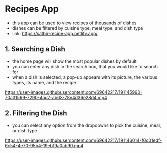 # Recipes App
- this app can be used to view recipes of thousands of dishes
- dishes can be filtered by cuisine type, meal type, and dish type
- link: https://satbir-recipe-app.netlify.app/

## 1. Searching a Dish
- the home page will show the most popular dishes by default
- you can enter any dish in the search box, that you would like to search for
- when a dish is selected, a pop-up appears with its picture, the various types, its name, and the recipe


https://user-images.githubusercontent.com/69642217/191145990-70a31569-7290-4ad7-ab63-78e4d36e28d4.mp4


## 2. Filtering the Dish
- you can select any option from the dropdowns to pick the cuisine, meal, or dish type


https://user-images.githubusercontent.com/69642217/191146014-f0c01edf-6c54-4e70-95b4-19eb19a0ab90.mp4

